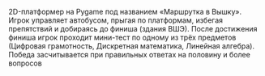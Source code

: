 2D-платформер на Pygame под названием «Маршрутка в Вышку». Игрок управляет автобусом, прыгая по платформам, избегая препятствий и добираясь до финиша (здания ВШЭ). После достижения финиша игрок проходит мини-тест по одному из трёх предметов (Цифровая грамотность, Дискретная математика, Линейная алгебра). Победа засчитывается при правильных ответах на половину и более вопросов
